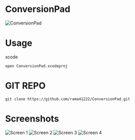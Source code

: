 # ConversionPad

![ConversionPad](https://s3.amazonaws.com/rama-private-files/ConversionPad/iTunesArtwork%401x.png)

# Usage
xcode

```
open ConversionPad.xcodeproj

```

# GIT REPO

```
git clone https://github.com/rama41222/ConversionPad.git
```

# Screenshots

![Screen 1](https://s3.amazonaws.com/rama-private-files/ConversionPad/distance.pn)
![Screen 2](https://s3.amazonaws.com/rama-private-files/ConversionPad/speed.png)
![Screen 3](https://s3.amazonaws.com/rama-private-files/ConversionPad/temp.png)
![Screen 4](https://s3.amazonaws.com/rama-private-files/ConversionPad/weight.png)

